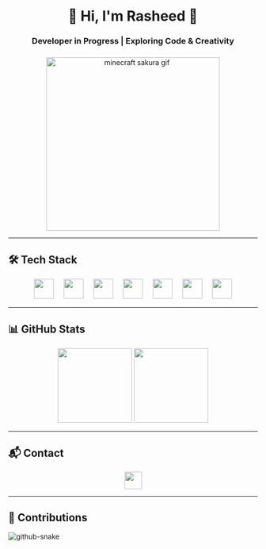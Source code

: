 <h1 align="center">🌸 Hi, I'm Rasheed 🌸</h1>
<h3 align="center">Developer in Progress | Exploring Code & Creativity</h3>

###

<div align="center">
  <img height="350" src="https://media4.giphy.com/media/v1.Y2lkPTc5MGI3NjExbXp6Mnl3eDE4cGQyZjMzYmhiZDYzenpienkwcjdmdGZpd3Jmc216ZiZlcD12MV9pbnRlcm5hbF9naWZfYnlfaWQmY3Q9Zw/GDWhpl6PTEbkI/giphy.gif" alt="minecraft sakura gif" />
</div>

---

## 🛠️ Tech Stack
<div align="center">
  <img src="https://cdn.jsdelivr.net/gh/devicons/devicon/icons/html5/html5-plain.svg" height="40" />
  <img width="12" />
  <img src="https://cdn.jsdelivr.net/gh/devicons/devicon/icons/css3/css3-plain.svg" height="40" />
  <img width="12" />
  <img src="https://cdn.jsdelivr.net/gh/devicons/devicon/icons/javascript/javascript-original.svg" height="40" />
  <img width="12" />
  <img src="https://cdn.jsdelivr.net/gh/devicons/devicon/icons/typescript/typescript-original.svg" height="40" />
  <img width="12" />
  <img src="https://cdn.jsdelivr.net/gh/devicons/devicon/icons/react/react-original.svg" height="40" />
  <img width="12" />
  <img src="https://skillicons.dev/icons?i=java" height="40" />
  <img width="12" />
  <img src="https://cdn.jsdelivr.net/gh/devicons/devicon/icons/c/c-original.svg" height="40" />
</div>

---

## 📊 GitHub Stats
<div align="center">
  <img src="https://github-readme-stats.vercel.app/api?username=yourusername&show_icons=true&theme=sakura&hide_border=true" height="150" />
  <img src="https://github-readme-stats.vercel.app/api/top-langs/?username=yourusername&layout=compact&theme=sakura&hide_border=true" height="150" />
</div>

---

## 📬 Contact
<div align="center">
  <a href="mailto:tapalesrasheed123@gmail.com" target="_blank">
    <img src="https://img.shields.io/badge/Gmail-tapalesrasheed123-D14836?style=for-the-badge&logo=gmail&logoColor=white" height="35" />
  </a>
</div>

---

## 🐍 Contributions
<picture>
  <source media="(prefers-color-scheme: dark)" srcset="https://raw.githubusercontent.com/tobiasmeyhoefer/tobiasmeyhoefer/output/github-snake-dark.svg" />
  <source media="(prefers-color-scheme: light)" srcset="https://raw.githubusercontent.com/tobiasmeyhoefer/tobiasmeyhoefer/output/github-snake.svg" />
  <img alt="github-snake" src="https://raw.githubusercontent.com/tobiasmeyhoefer/tobiasmeyhoefer/output/github-snake.svg" />
</picture>
